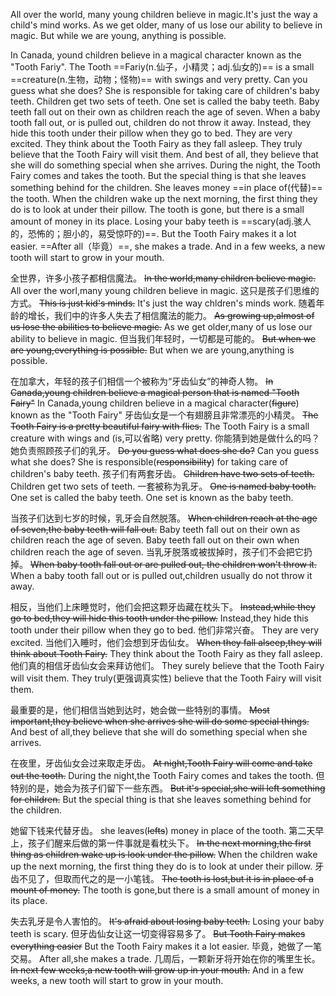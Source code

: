 All over the world, many young children believe in magic.It's just the way a child's mind works. As we get older, many of us lose our ability to believe in magic. But while we are young, anything is possible.

In Canada, yound children believe in a magical character known as the "Tooth Fariy". The Tooth ==Fariy(n.仙子，小精灵；adj.仙女的)== is a small ==creature(n.生物，动物；怪物)== with swings and very pretty. Can you guess what she does? She is responsible for taking care of children's baby teeth.
Children get two sets of teeth. One set is called the baby teeth. Baby teeth fall out on their own as children reach the age of seven. When a baby tooth fall out, or is pulled out, children do not throw it away.
Instead, they hide this tooth under their pillow when they go to bed. They are very excited. They think about the Tooth Fairy as they fall asleep. They truly believe that the Tooth Fairy will visit them. And best of all, they believe that she will do something special when she arrives.
During the night, the Tooth Fairy comes and takes the tooth. But the special thing is that she leaves something behind for the children.
She leaves money ==in place of(代替)== the tooth. When the children wake up the next morning, the first thing they do is to look at under their pillow. The tooth is gone, but there is a small amount of money in its place.
Losing your baby teeth is ==scary(adj.骇人的，恐怖的；胆小的，易受惊吓的)==. But the Tooth Fairy makes it a lot easier. ==After all（毕竟）==, she makes a trade. And in a few weeks, a new tooth will start to grow in your mouth.


全世界，许多小孩子都相信魔法。
~~In the world,many children believe magic.~~
All over the worl,many young children believe in magic.
这只是孩子们思维的方式。
~~This is just kid's minds.~~
It's just the way chldren's minds work.
随着年龄的增长，我们中的许多人失去了相信魔法的能力。
~~As growing up,almost of us lose the abilities to believe magic.~~
As we get older,many of us lose our ability to believe in magic.
但当我们年轻时，一切都是可能的。
~~But when we are young,everything is possible.~~
But when we are young,anything is possible.

在加拿大，年轻的孩子们相信一个被称为“牙齿仙女”的神奇人物。
~~In Canada,young children believe a magical person that is named "Tooth Fairy"~~
In Canada,young children believe in a magical character(~~figure~~) known as the "Tooth Fairy"
牙齿仙女是一个有翅膀且非常漂亮的小精灵。
~~The Tooth Fairy is a pretty beautiful fairy with flies.~~
The Tooth Fairy is a small creature with wings and (is,可以省略) very pretty.
你能猜到她是做什么的吗？她负责照顾孩子们的乳牙。
~~Do you guess what does she do?~~
Can you guess what she does?
She is responsible(~~responsibility~~) for taking care of children's baby teeth.
孩子们有两套牙齿。
~~Children have two sets of teeth.~~
Children get two sets of teeth.
一套被称为乳牙。
~~One is named baby tooth.~~
One set is called the baby teeth.
One set is known as the baby teeth.

当孩子们达到七岁的时候，乳牙会自然脱落。
~~When children reach at the age of seven,the baby teeth will fall out.~~
Baby teeth fall out on their own as 
children reach the age of seven.
Baby teeth fall out on their own when children reach the age of seven.
当乳牙脱落或被拔掉时，孩子们不会把它扔掉。
~~When baby tooth fall out or are pulled out, the children won't throw it.~~
When a baby tooth fall out or is pulled out,children usually do not throw it away.

相反，当他们上床睡觉时，他们会把这颗牙齿藏在枕头下。
~~Instead,while they go to bed,they will hide this tooth under the pillow.~~
Instead,they hide this tooth under their pillow when they go to bed.
他们非常兴奋。
They are very excited.
当他们入睡时，他们会想到牙齿仙女。
~~When they fall alseep,they will think about Tooth Fairy.~~
They think about the Tooth Fairy as they fall asleep.
他们真的相信牙齿仙女会来拜访他们。
They surely believe that the Tooth Fairy will visit them.
They truly(更强调真实性) believe that the Tooth Fairy will visit them.

最重要的是，他们相信当她到达时，她会做一些特别的事情。
~~Most important,they believe when she arrives she will do some special things.~~
And best of all,they believe that she will do something special when she arrives.

在夜里，牙齿仙女会过来取走牙齿。
~~At night,Tooth Fairy will come and take out the tooth.~~
During the night,the Tooth Fairy comes and takes the tooth.
但特别的是，她会为孩子们留下一些东西。
~~But it's special,she will left something for children.~~
But the special thing is that she leaves something behind for the children.

她留下钱来代替牙齿。
she leaves(~~lefts~~) money in place of the tooth.
第二天早上，孩子们醒来后做的第一件事就是看枕头下。
~~In the next morning,the first thing as children wake up is look under the pillow.~~
When the children wake up the next morning, the first thing they do is to look at under their pillow.
牙齿不见了，但取而代之的是一小笔钱。
~~The tooth is lost,but it is in place of a mount of money.~~
The tooth is gone,but there is a small amount of money in its place.

失去乳牙是令人害怕的。
~~It's afraid about losing baby teeth.~~
Losing your baby teeth is scary.
但牙齿仙女让这一切变得容易多了。
~~But Tooth Fairy makes everything easier~~
But the Tooth Fairy makes it a lot easier.
毕竟，她做了一笔交易。
After all,she makes a trade.
几周后，一颗新牙将开始在你的嘴里生长。
~~In next few weeks,a new tooth will grow up in your mouth.~~
And in a few weeks, a new tooth will start to grow in your mouth.